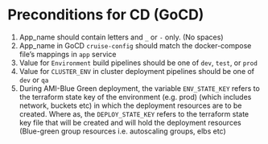 # Preconditions for CD (GoCD)

1. App_name should contain letters and `_` or `-` only. (No spaces)
2. App_name in GoCD `cruise-config` should match the docker-compose file’s mappings in `app` service
3. Value for `Environment` build pipelines should be one of `dev`, `test`, or `prod`
4. Value for `CLUSTER_ENV` in cluster deployment pipelines should be one of `dev` or `qa`
5. During AMI-Blue Green deployment, the variable `ENV_STATE_KEY` refers to the terraform state key of the environment (e.g. prod) (which includes network, buckets etc) in which the deployment resources are to be created. Where as, the `DEPLOY_STATE_KEY` refers to the terraform state key file that will be created and will hold the deployment resources (Blue-green group resources i.e. autoscaling groups, elbs etc)
